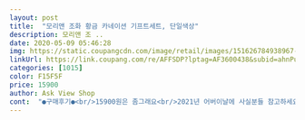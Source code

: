 ```yaml
---
layout: post 
title:  "모리앤 조화 황금 카네이션 기프트세트, 단일색상" 
description: 모리앤 조 ..
date: 2020-05-09 05:46:28 
img: https://static.coupangcdn.com/image/retail/images/151626784938967-5a052db3-93d3-4050-9ae1-9f4c0eee2671.jpg 
linkUrl: https://link.coupang.com/re/AFFSDP?lptag=AF3600438&subid=ahnPublicAsk&pageKey=1473336825&itemId=2532329313&vendorItemId=70525083198&traceid=V0-113-a8f25647f75a78be 
categories: [1015] 
color: F15F5F 
price: 15900 
author: Ask View Shop 
cont:  "●구매후기●<br/>15900원은 좀그래요<br/>2021년 어버이날에 사실분들 참고하세요<br/>그냥 버리려구요.<br/> 구매평없는 이유가 있네요.<br/><br/>동종업계에서 일해봤는데<br/>마감도 별루입니다.<br/><br/>만원정도면 괜찮을거같아요 그래도 충분히 이득이죠<br/>본드자국도 심하구요<br/>이쁘길래 사봤는데 3000원에 배송비무료여도 안사고 저한텐 15900원짜리 쓰레기가 생겼습니다.<br/><br/>치킨사드세요<br/>포장된박스가 너무커서 놀랐구요.<br/><br/>" 
---
```

